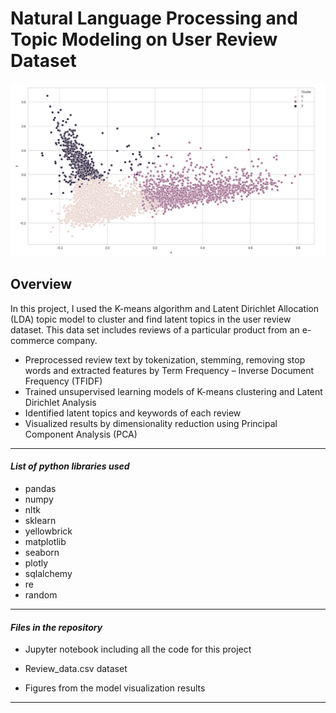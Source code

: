 # Natural Language Processing and Topic Modeling on User Review Dataset

![K-means](https://github.com/yanhan-si/NLP-and-Topic-Modeling-on-User-Review-Dataset/blob/master/K-means.png)

## Overview
In this project, I used the K-means algorithm and Latent Dirichlet Allocation (LDA) topic model to cluster and find latent topics in the user review dataset. This data set includes reviews of a particular product from an e-commerce company. 

* Preprocessed review text by tokenization, stemming, removing stop words and extracted features by Term Frequency – Inverse Document Frequency (TFIDF)
* Trained unsupervised learning models of K-means clustering and Latent Dirichlet Analysis
* Identified latent topics and keywords of each review
* Visualized results by dimensionality reduction using Principal Component Analysis (PCA)




-------------------------------

####  ***List of python libraries used***
* pandas
* numpy
* nltk
* sklearn
* yellowbrick
* matplotlib
* seaborn
* plotly
* sqlalchemy
* re
* random

-------------------------------

#### ***Files in the repository***

* Jupyter notebook including all the code for this project

* Review_data.csv dataset

* Figures from the model visualization results
-------------------------------
